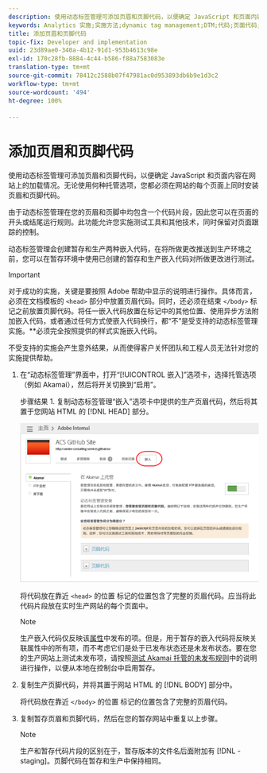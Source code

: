 ```yaml
---
description: 使用动态标签管理可添加页眉和页脚代码，以便确定 JavaScript 和页面内容在网站上的加载情况。无论使用何种托管选项，您都必须在网站的每个页面上同时安装页眉和页脚代码。
keywords: Analytics 实施;实施方法;dynamic tag management;DTM;代码;页面代码;页眉代码;页脚代码;嵌入代码;嵌入选项卡;嵌入
title: 添加页眉和页脚代码
topic-fix: Developer and implementation
uuid: 23d89ae0-340a-4b12-91d1-953b4613c98e
exl-id: 170c28fb-8884-4c44-b586-f88a7583083e
translation-type: tm+mt
source-git-commit: 78412c2588b07f47981ac0d953893db6b9e1d3c2
workflow-type: tm+mt
source-wordcount: '494'
ht-degree: 100%

---
```


# 添加页眉和页脚代码

使用动态标签管理可添加页眉和页脚代码，以便确定 JavaScript 和页面内容在网站上的加载情况。无论使用何种托管选项，您都必须在网站的每个页面上同时安装页眉和页脚代码。

由于动态标签管理在您的页眉和页脚中均包含一个代码片段，因此您可以在页面的开头或结尾运行规则。此功能允许您实施测试工具和其他技术，同时保留对页面跟踪的控制。

动态标签管理会创建暂存和生产两种嵌入代码，在将所做更改推送到生产环境之前，您可以在暂存环境中使用已创建的暂存和生产嵌入代码对所做更改进行测试。

>[!IMPORTANT]
>
>对于成功的实施，关键是要按照 Adobe 帮助中显示的说明进行操作。具体而言，必须在文档模板的 `<head>` 部分中放置页眉代码。同时，还必须在结束 `</body>` 标记之前放置页脚代码。将任一嵌入代码放置在标记中的其他位置、使用异步方法附加嵌入代码，或者通过任何方式使嵌入代码换行，都“不”是受支持的动态标签管理实施。**&#x200B;必须完全按照提供的样式实施嵌入代码。
>
>不受支持的实施会产生意外结果，从而使得客户关怀团队和工程人员无法针对您的实施提供帮助。

1. 在“动态标签管理”界面中，打开“[!UICONTROL 嵌入]”选项卡，选择托管选项（例如 Akamai），然后将开关切换到“启用”。

   步骤结果 1. 复制动态标签管理“嵌入”选项卡中提供的生产页眉代码，然后将其置于您网站 HTML 的 [!DNL HEAD] 部分。

   ![](assets/dtm-embed.png)

   将代码放在靠近 `<head>` 的位置 标记的位置包含了完整的页眉代码。应当将此代码片段放在实时生产网站的每个页面中。

   >[!NOTE]
   >
   >生产嵌入代码仅反映该[属性](/help/implement/other/dtm/t-create-web-property.md)中发布的项。但是，用于暂存的嵌入代码将反映关联属性中的所有项，而不考虑它们是处于已发布状态还是未发布状态。要在您的生产网站上测试未发布项，请按照[测试 Akamai 托管的未发布规则](/help/implement/other/dtm/c-rules/t-test-rules-akamai.md)中的说明进行操作，以便从本地在控制台中启用暂存。

1. 复制生产页脚代码，并将其置于网站 HTML 的 [!DNL BODY] 部分中。

   将代码放在靠近 `</body>` 的位置 标记的位置包含了完整的页眉代码。
1. 复制暂存页眉和页脚代码，然后在您的暂存网站中重复以上步骤。

   >[!NOTE]
   >
   >生产和暂存代码片段的区别在于，暂存版本的文件名后面附加有 [!DNL -staging]。页脚代码在暂存和生产中保持相同。

